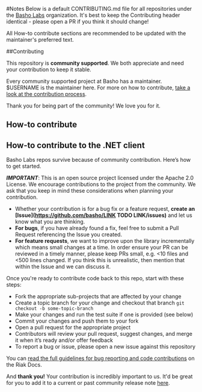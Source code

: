 #Notes
Below is a default CONTRIBUTING.md file for all repositories under the [Basho Labs](https://github.com/basho-labs/) organization. It's best to keep the Contributing header identical - please open a PR if you think it should change! 

All How-to contribute sections are recommended to be updated with the maintainer's preferred text. 

##Contributing 

This repository is **community supported**. We both appreciate and need your contribution to keep it stable. 

Every community supported project at Basho has a maintainer. $USERNAME is the maintainer here. For more on how to contribute, [take a look at the contribution process](#how-to-contribute).

Thank you for being part of the community! We love you for it. 

## How-to contribute

## How-to contribute to the .NET client
Basho Labs repos survive because of community contribution. Here’s how to get started.

**_IMPORTANT_**: This is an open source project licensed under the Apache 2.0 License. We encourage contributions to the project from the community. We ask that you keep in mind these considerations when planning your contribution.

* Whether your contribution is for a bug fix or a feature request, **create an [Issue](https://github.com/basho/LINK TODO LINK/issues)** and let us know what you are thinking.
* **For bugs**, if you have already found a fix, feel free to submit a Pull Request referencing the Issue you created.
* **For feature requests**, we want to improve upon the library incrementally which means small changes at a time. In order ensure your PR can be reviewed in a timely manner, please keep PRs small, e.g. <10 files and <500 lines changed. If you think this is unrealistic, then mention that within the Issue and we can discuss it.

Once you're ready to contribute code back to this repo, start with these steps: 

* Fork the appropriate sub-projects that are affected by your change
* Create a topic branch for your change and checkout that branch
     `git checkout -b some-topic-branch`
* Make your changes and run the test suite if one is provided (see below)
* Commit your changes and push them to your fork
* Open a pull request for the appropriate project
* Contributors will review your pull request, suggest changes, and merge it when it’s ready and/or offer feedback
* To report a bug or issue, please open a new issue against this repository

You can [read the full guidelines for bug reporting and code contributions](http://docs.basho.com/riak/latest/community/bugs/) on the Riak Docs. 

And **thank you!** Your contribution is incredibly important to us. It'd be great for you to add it to a current or past community release note [here](https://github.com/basho-labs/the-riak-community/tree/master/release-notes).




